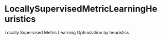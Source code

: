# LocallySupervisedMetricLearningHeuristics
Locally Supervised Metric Learning Optimization by heuristics
